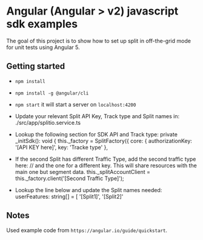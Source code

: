 # Angular (Angular > v2) javascript sdk examples

The goal of this project is to show how to set up split in off-the-grid mode
for unit tests using Angular 5.

## Getting started

- `npm install`
- `npm install -g @angular/cli`
- `npm start` it will start a server on `localhost:4200`

- Update your relevant Split API Key, Track type and Split names in: ./src/app/splitio.service.ts
- Lookup the following section for SDK API and Track type:
private _initSdk(): void {
    this._factory = SplitFactory({
      core: {
        authorizationKey: '[API KEY here]',
        key: 'Tracke type'
      },
- If the second Split has different Traffic Type, add the second traffic type here:
    // and the one for a different key. This will share resources with the main one but segment data.
    this._splitAccountClient = this._factory.client('[Second Traffic Type]');

- Lookup the line below and update the Split names needed:
  userFeatures: string[] = [
    '[Split1]', '[Split2]'



## Notes

Used example code from `https://angular.io/guide/quickstart`.
